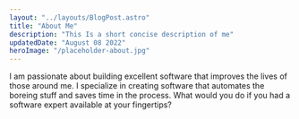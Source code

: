```yaml
---
layout: "../layouts/BlogPost.astro"
title: "About Me"
description: "This Is a short concise description of me"
updatedDate: "August 08 2022"
heroImage: "/placeholder-about.jpg"
---
```


I am passionate about building excellent software that improves the lives of those around me. I specialize in creating software that automates the boreing stuff and saves time in the process. What would you do if you had a software expert available at your fingertips?
